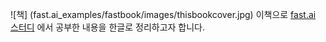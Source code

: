 ![책] (fast.ai_examples/fastbook/images/thisbookcover.jpg)
이책으로 [fast.ai 스터디](https://github.com/fast-ai-kr/fast-ai-study/) 에서 공부한 내용을 한글로 정리하고자 합니다.